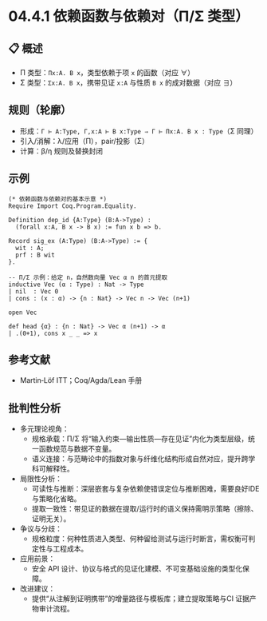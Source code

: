 # 04.4.1 依赖函数与依赖对（Π/Σ 类型）

## 📋 概述

- Π 类型：`Πx:A. B x`，类型依赖于项 `x` 的函数（对应 ∀）
- Σ 类型：`Σx:A. B x`，携带见证 `x:A` 与性质 `B x` 的成对数据（对应 ∃）

## 规则（轮廓）

- 形成：`Γ ⊢ A:Type, Γ,x:A ⊢ B x:Type ⇒ Γ ⊢ Πx:A. B x : Type`（Σ 同理）
- 引入/消解：λ/应用（Π），pair/投影（Σ）
- 计算：β/η 规则及替换封闭

## 示例

```coq
(* 依赖函数与依赖对的基本示意 *)
Require Import Coq.Program.Equality.

Definition dep_id {A:Type} (B:A->Type) :
  (forall x:A, B x -> B x) := fun x b => b.

Record sig_ex (A:Type) (B:A->Type) := {
  wit : A;
  prf : B wit
}.
```

```lean
-- Π/Σ 示例：给定 n，自然数向量 Vec α n 的首元提取
inductive Vec (α : Type) : Nat -> Type
| nil  : Vec 0
| cons : (x : α) -> {n : Nat} -> Vec n -> Vec (n+1)

open Vec

def head {α} : {n : Nat} -> Vec α (n+1) -> α
| .(0+1), cons x _ _ => x
```

## 参考文献

- Martin‑Löf ITT；Coq/Agda/Lean 手册

## 批判性分析

- 多元理论视角：
  - 规格承载：Π/Σ 将“输入约束—输出性质—存在见证”内化为类型层级，统一函数规范与数据不变量。
  - 语义连接：与范畴论中的指数对象与纤维化结构形成自然对应，提升跨学科可解释性。
- 局限性分析：
  - 可读性与推断：深层嵌套与复杂依赖使错误定位与推断困难，需要良好IDE与策略化省略。
  - 提取一致性：带见证的数据在提取/运行时的语义保持需明示策略（擦除、证明无关）。
- 争议与分歧：
  - 规格粒度：何种性质进入类型、何种留给测试与运行时断言，需权衡可判定性与工程成本。
- 应用前景：
  - 安全 API 设计、协议与格式的见证化建模、不可变基础设施的类型化保障。
- 改进建议：
  - 提供“从注解到证明携带”的增量路径与模板库；建立提取策略与CI 证据产物审计流程。
